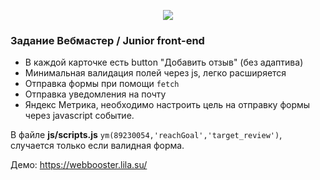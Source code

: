 <p align="center">
    <img src="https://wbooster.ru/wp-content/uploads/2018/07/logo.png">
</p>

### Задание Вебмастер / Junior front-end

- В каждой карточке есть button "Добавить отзыв" (без адаптива)
- Минимальная валидация полей через js, легко расширяется
- Отправка формы при помощи `fetch`
- Отправка уведомления на почту
- Яндекс Метрика, необходимо настроить цель на отправку формы через javascript событие. 

В файле **js/scripts.js** `ym(89230054,'reachGoal','target_review')`, случается только если валидная форма.

Демо: https://webbooster.lila.su/